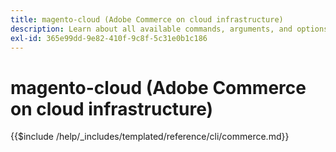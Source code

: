 ```yaml
---
title: magento-cloud (Adobe Commerce on cloud infrastructure)
description: Learn about all available commands, arguments, and options for Adobe Commerce magento-cloud command-line tool.
exl-id: 365e99dd-9e82-410f-9c8f-5c31e0b1c186
---
```

# magento-cloud (Adobe Commerce on cloud infrastructure)

{{$include /help/_includes/templated/reference/cli/commerce.md}}
